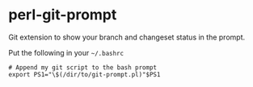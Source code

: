 perl-git-prompt
===============

Git extension to show your branch and changeset status in the prompt.

Put the following in your `~/.bashrc`

~~~
# Append my git script to the bash prompt
export PS1="\$(/dir/to/git-prompt.pl)"$PS1
~~~
